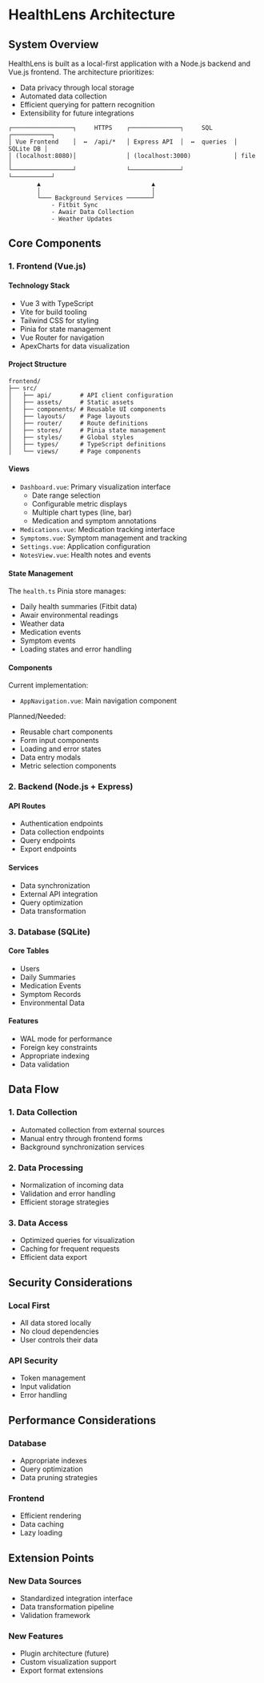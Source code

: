 # HealthLens Architecture

## System Overview

HealthLens is built as a local-first application with a Node.js backend and Vue.js frontend. The architecture prioritizes:
- Data privacy through local storage
- Automated data collection
- Efficient querying for pattern recognition
- Extensibility for future integrations

```
┌─────────────────┐     HTTPS    ┌──────────────┐     SQL      ┌───────────┐
│ Vue Frontend    │  ↔  /api/*   │ Express API  │  ↔  queries  │ SQLite DB │
│ (localhost:8080)│              │ (localhost:3000)            │ file      │
└─────────────────┘              └──────────────┘              └───────────┘
        ▲                               ▲
        │                               │
        └─── Background Services ───────┘
            - Fitbit Sync
            - Awair Data Collection
            - Weather Updates
```

## Core Components

### 1. Frontend (Vue.js)

#### Technology Stack
- Vue 3 with TypeScript
- Vite for build tooling
- Tailwind CSS for styling
- Pinia for state management
- Vue Router for navigation
- ApexCharts for data visualization

#### Project Structure
```
frontend/
├── src/
│   ├── api/        # API client configuration
│   ├── assets/     # Static assets
│   ├── components/ # Reusable UI components
│   ├── layouts/    # Page layouts
│   ├── router/     # Route definitions
│   ├── stores/     # Pinia state management
│   ├── styles/     # Global styles
│   ├── types/      # TypeScript definitions
│   └── views/      # Page components
```

#### Views
- `Dashboard.vue`: Primary visualization interface
  - Date range selection
  - Configurable metric displays
  - Multiple chart types (line, bar)
  - Medication and symptom annotations
- `Medications.vue`: Medication tracking interface
- `Symptoms.vue`: Symptom management and tracking
- `Settings.vue`: Application configuration
- `NotesView.vue`: Health notes and events

#### State Management
The `health.ts` Pinia store manages:
- Daily health summaries (Fitbit data)
- Awair environmental readings
- Weather data
- Medication events
- Symptom events
- Loading states and error handling

#### Components
Current implementation:
- `AppNavigation.vue`: Main navigation component

Planned/Needed:
- Reusable chart components
- Form input components
- Loading and error states
- Data entry modals
- Metric selection components

### 2. Backend (Node.js + Express)

#### API Routes
- Authentication endpoints
- Data collection endpoints
- Query endpoints
- Export endpoints

#### Services
- Data synchronization
- External API integration
- Query optimization
- Data transformation

### 3. Database (SQLite)

#### Core Tables
- Users
- Daily Summaries
- Medication Events
- Symptom Records
- Environmental Data

#### Features
- WAL mode for performance
- Foreign key constraints
- Appropriate indexing
- Data validation

## Data Flow

### 1. Data Collection
- Automated collection from external sources
- Manual entry through frontend forms
- Background synchronization services

### 2. Data Processing
- Normalization of incoming data
- Validation and error handling
- Efficient storage strategies

### 3. Data Access
- Optimized queries for visualization
- Caching for frequent requests
- Efficient data export

## Security Considerations

### Local First
- All data stored locally
- No cloud dependencies
- User controls their data

### API Security
- Token management
- Input validation
- Error handling

## Performance Considerations

### Database
- Appropriate indexes
- Query optimization
- Data pruning strategies

### Frontend
- Efficient rendering
- Data caching
- Lazy loading

## Extension Points

### New Data Sources
- Standardized integration interface
- Data transformation pipeline
- Validation framework

### New Features
- Plugin architecture (future)
- Custom visualization support
- Export format extensions 